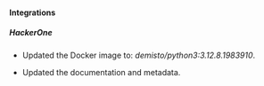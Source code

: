 
#### Integrations

##### HackerOne
- Updated the Docker image to: *demisto/python3:3.12.8.1983910*.

- Updated the documentation and metadata. 

